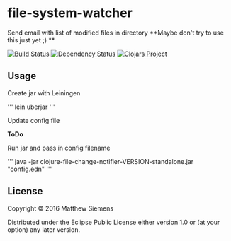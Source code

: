 # file-system-watcher

Send email with list of modified files in directory
**Maybe don't try to use this just yet ;) **


[![Build Status](https://travis-ci.org/matthewsiemens/clojure-yahoo-finance.svg?branch=master)](https://travis-ci.org/matthewsiemens/clojure-file-change-notifier)
[![Dependency Status](https://www.versioneye.com/user/projects/56f8387635630e0034fda557/badge.svg)](https://www.versioneye.com/clojure/file-change-notifier:file-change-notifier/)
[![Clojars Project](https://img.shields.io/clojars/v/file-change-notifier.svg)](https://clojars.org/file-change-notifier)

## Usage

Create jar with Leiningen

'''
lein uberjar
'''

Update config file

**ToDo**

Run jar and pass in config filename

'''
java -jar clojure-file-change-notifier-VERSION-standalone.jar "config.edn"
'''

## License

Copyright © 2016 Matthew Siemens

Distributed under the Eclipse Public License either version 1.0 or (at
your option) any later version.

